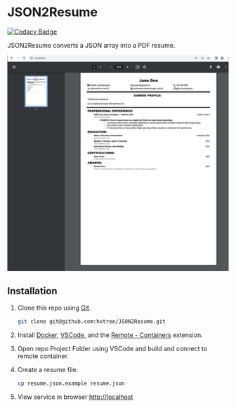 # JSON2Resume

[![Codacy Badge](https://api.codacy.com/project/badge/Grade/d96205a06e2a45838b782cc23b07ea95)](https://app.codacy.com/gh/hxtree/JSON2Resume/)

JSON2Resume converts a JSON array into a PDF resume.

![Resume Example](https://github.com/hxtree/JSON2Resume/raw/master/docs/example.png "Screenshot")

## Installation

1. Clone this repo using [Git](https://git-scm.com/downloads).
    ```bash
    git clone git@github.com:hxtree/JSON2Resume.git
    ```

2. Install [Docker](https://docs.docker.com/get-docker/), [VSCode](https://code.visualstudio.com/), and the [Remote - Containers](https://code.visualstudio.com/docs/remote/containers-tutorial) extension.

3. Open repo Project Folder using VSCode and build and connect to remote container.

4. Create a resume file.
    ```bash
    cp resume.json.example resume.json
    ```

5. View service in browser [http://localhost](http://localhost)
